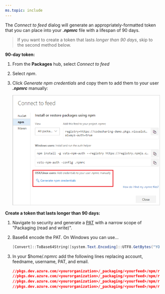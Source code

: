 ```yaml
---
ms.topic: include
---
```


The _Connect to feed_ dialog will generate an appropriately-formatted token that you can place into your **_.npmrc_** file with a lifespan of 90 days.

>  If you want to create a token that lasts _longer than 90 days_, skip to the second method below.

**90-day token:**

1. From the **Packages** hub, select _Connect to feed_

1. Select _npm_.

1. Click _Generate npm credentials_ and copy them to add them to your user **_.npmrc_** manually:

    ![Connect to feed from Azure Artifacts Linux/Mac credentials](../../_shared/_img/connect-to-feed-npm-creds.png)

**Create a token that lasts longer than 90 days:**

1. Navigate to security and generate a [PAT](../../../organizations/accounts/use-personal-access-tokens-to-authenticate.md) with a narrow scope of "Packaging (read and write)".
2. Base64 encode the PAT.  On Windows you can use...

    ```powershell
    [Convert]::ToBase64String([system.Text.Encoding]::UTF8.GetBytes("YOUR_PAT_GOES_HERE"))
    ```
3. In your $home/.npmrc add the following lines replacing account, feedname, username, PAT, and email.

    ```json
    //pkgs.dev.azure.com/<yourorganization>/_packaging/<yourfeed>/npm/registry/:username=YOUR-USERNAME
    //pkgs.dev.azure.com/<yourorganization>/_packaging/<yourfeed>/npm/registry/:_password=BASE64-ENCODED-PAT-GOES-HERE
    //pkgs.dev.azure.com/<yourorganization>/_packaging/<yourfeed>/npm/registry/:email=YOUREMAIL@EXAMPLE.COM
    //pkgs.dev.azure.com/<yourorganization>/_packaging/<yourfeed>/npm/registry/:always-auth=true
    ```

